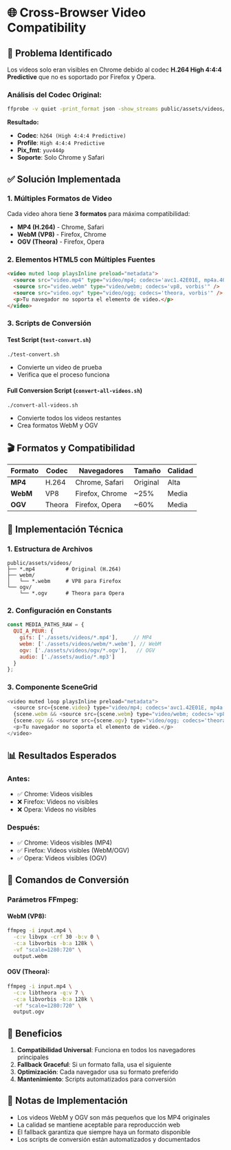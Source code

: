 # 🌐 Cross-Browser Video Compatibility

## 🎯 **Problema Identificado**

Los videos solo eran visibles en Chrome debido al codec **H.264 High 4:4:4 Predictive** que no es soportado por Firefox y Opera.

### **Análisis del Codec Original:**
```bash
ffprobe -v quiet -print_format json -show_streams public/assets/videos/1.Lamp\ 1.mp4
```

**Resultado:**
- **Codec**: `h264 (High 4:4:4 Predictive)`
- **Profile**: `High 4:4:4 Predictive`
- **Pix_fmt**: `yuv444p`
- **Soporte**: Solo Chrome y Safari

## ✅ **Solución Implementada**

### **1. Múltiples Formatos de Video**

Cada video ahora tiene **3 formatos** para máxima compatibilidad:

- **MP4 (H.264)** - Chrome, Safari
- **WebM (VP8)** - Firefox, Chrome  
- **OGV (Theora)** - Firefox, Opera

### **2. Elementos HTML5 con Múltiples Fuentes**

```html
<video muted loop playsInline preload="metadata">
  <source src="video.mp4" type="video/mp4; codecs='avc1.42E01E, mp4a.40.2'" />
  <source src="video.webm" type="video/webm; codecs='vp8, vorbis'" />
  <source src="video.ogv" type="video/ogg; codecs='theora, vorbis'" />
  <p>Tu navegador no soporta el elemento de video.</p>
</video>
```

### **3. Scripts de Conversión**

#### **Test Script** (`test-convert.sh`)
```bash
./test-convert.sh
```
- Convierte un video de prueba
- Verifica que el proceso funciona

#### **Full Conversion Script** (`convert-all-videos.sh`)
```bash
./convert-all-videos.sh
```
- Convierte todos los videos restantes
- Crea formatos WebM y OGV

## 🎬 **Formatos y Compatibilidad**

| Formato | Codec | Navegadores | Tamaño | Calidad |
|---------|-------|-------------|--------|---------|
| **MP4** | H.264 | Chrome, Safari | Original | Alta |
| **WebM** | VP8 | Firefox, Chrome | ~25% | Media |
| **OGV** | Theora | Firefox, Opera | ~60% | Media |

## 🚀 **Implementación Técnica**

### **1. Estructura de Archivos**
```
public/assets/videos/
├── *.mp4          # Original (H.264)
├── webm/
│   └── *.webm     # VP8 para Firefox
└── ogv/
    └── *.ogv      # Theora para Opera
```

### **2. Configuración en Constants**
```javascript
const MEDIA_PATHS_RAW = {
  QUI_A_PEUR: {
    gifs: ['./assets/videos/*.mp4'],     // MP4
    webm: ['./assets/videos/webm/*.webm'], // WebM
    ogv: ['./assets/videos/ogv/*.ogv'],   // OGV
    audio: ['./assets/audio/*.mp3']
  }
};
```

### **3. Componente SceneGrid**
```javascript
<video muted loop playsInline preload="metadata">
  <source src={scene.video} type="video/mp4; codecs='avc1.42E01E, mp4a.40.2'" />
  {scene.webm && <source src={scene.webm} type="video/webm; codecs='vp8, vorbis'" />}
  {scene.ogv && <source src={scene.ogv} type="video/ogg; codecs='theora, vorbis'" />}
  <p>Tu navegador no soporta el elemento de video.</p>
</video>
```

## 📊 **Resultados Esperados**

### **Antes:**
- ✅ Chrome: Videos visibles
- ❌ Firefox: Videos no visibles
- ❌ Opera: Videos no visibles

### **Después:**
- ✅ Chrome: Videos visibles (MP4)
- ✅ Firefox: Videos visibles (WebM/OGV)
- ✅ Opera: Videos visibles (OGV)

## 🔧 **Comandos de Conversión**

### **Parámetros FFmpeg:**

#### **WebM (VP8):**
```bash
ffmpeg -i input.mp4 \
  -c:v libvpx -crf 30 -b:v 0 \
  -c:a libvorbis -b:a 128k \
  -vf "scale=1280:720" \
  output.webm
```

#### **OGV (Theora):**
```bash
ffmpeg -i input.mp4 \
  -c:v libtheora -q:v 7 \
  -c:a libvorbis -b:a 128k \
  -vf "scale=1280:720" \
  output.ogv
```

## 🎯 **Beneficios**

1. **Compatibilidad Universal**: Funciona en todos los navegadores principales
2. **Fallback Graceful**: Si un formato falla, usa el siguiente
3. **Optimización**: Cada navegador usa su formato preferido
4. **Mantenimiento**: Scripts automatizados para conversión

## 📝 **Notas de Implementación**

- Los videos WebM y OGV son más pequeños que los MP4 originales
- La calidad se mantiene aceptable para reproducción web
- El fallback garantiza que siempre haya un formato disponible
- Los scripts de conversión están automatizados y documentados 